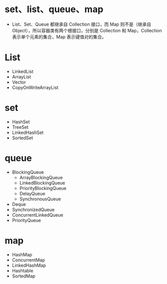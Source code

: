 # set、list、queue、map
* List、Set、Queue 都继承自 Collection 接口，而 Map 则不是（继承自 Object），所以容器类有两个根接口，分别是 Collection 和 Map，Collection 表示单个元素的集合，Map 表示键值对的集合。  
  
# List

* LinkedList
* ArrayList
* Vector
* CopyOnWriteArrayList

# set  

* HashSet
* TreeSet
* LinkedHashSet
* SortedSet

# queue

* BlockingQueue
   * ArrayBlockingQueue  
   * LinkedBlockingQueue
   * PriorityBlockingQueue
   * DelayQueue
   * SynchronousQueue
* Deque
* SynchronizedQueue
* ConcurrentLinkedQueue
* PriorityQueue

# map  

* HashMap
* ConcurrentMap
* LinkedHashMap
* Hashtable
* SortedMap
